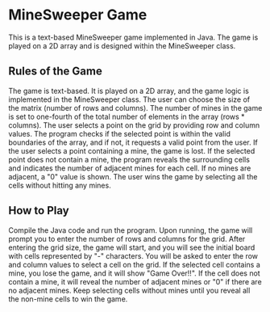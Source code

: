 # MineSweeper Game
This is a text-based MineSweeper game implemented in Java. The game is played on a 2D array and is designed within the MineSweeper class.

## Rules of the Game
The game is text-based. It is played on a 2D array, and the game logic is implemented in the MineSweeper class. The user can choose the size of the matrix (number of rows and columns). The number of mines in the game is set to one-fourth of the total number of elements in the array (rows * columns). The user selects a point on the grid by providing row and column values. The program checks if the selected point is within the valid boundaries of the array, and if not, it requests a valid point from the user. If the user selects a point containing a mine, the game is lost. If the selected point does not contain a mine, the program reveals the surrounding cells and indicates the number of adjacent mines for each cell. If no mines are adjacent, a "0" value is shown. The user wins the game by selecting all the cells without hitting any mines.

## How to Play
Compile the Java code and run the program. Upon running, the game will prompt you to enter the number of rows and columns for the grid. After entering the grid size, the game will start, and you will see the initial board with cells represented by "-" characters. You will be asked to enter the row and column values to select a cell on the grid. If the selected cell contains a mine, you lose the game, and it will show "Game Over!!". If the cell does not contain a mine, it will reveal the number of adjacent mines or "0" if there are no adjacent mines. Keep selecting cells without mines until you reveal all the non-mine cells to win the game.
